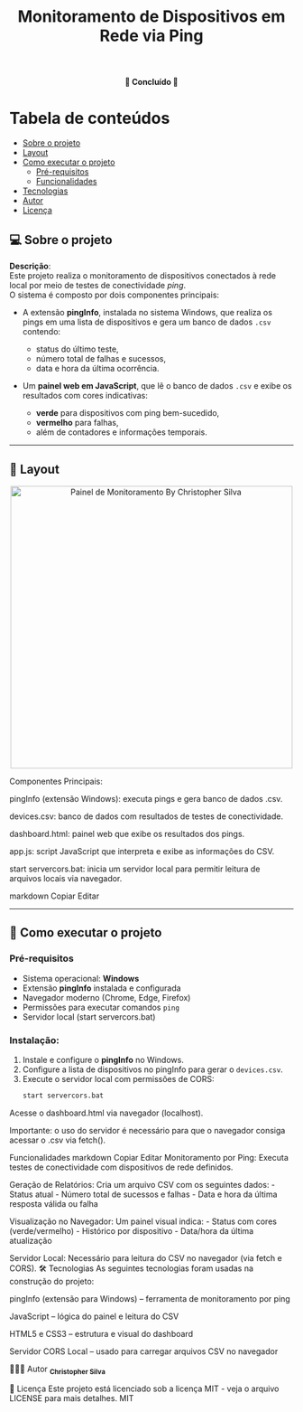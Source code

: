 <h1 align="center">Monitoramento de Dispositivos em Rede via Ping</h1>			
<br>
<h4 align="center"> 🚀 Concluído 🚀 </h4>

Tabela de conteúdos
=================
<!--ts-->
   * [Sobre o projeto](#-sobre-o-projeto)
   * [Layout](#-layout)
   * [Como executar o projeto](#-como-executar-o-projeto)
     * [Pré-requisitos](#pré-requisitos)
     * [Funcionalidades](#funcionalidades)
   * [Tecnologias](#-tecnologias)
   * [Autor](#-autor)
   * [Licença](#-licença)
<!--te-->

## 💻 Sobre o projeto

**Descrição**:  
Este projeto realiza o monitoramento de dispositivos conectados à rede local por meio de testes de conectividade *ping*.  
O sistema é composto por dois componentes principais:

- A extensão **pingInfo**, instalada no sistema Windows, que realiza os pings em uma lista de dispositivos e gera um banco de dados `.csv` contendo:
  - status do último teste,
  - número total de falhas e sucessos,
  - data e hora da última ocorrência.

- Um **painel web em JavaScript**, que lê o banco de dados `.csv` e exibe os resultados com cores indicativas:
  - **verde** para dispositivos com ping bem-sucedido,
  - **vermelho** para falhas,
  - além de contadores e informações temporais.

---

## 🎨 Layout

<p align="center" style="display: flex; align-items: flex-start; justify-content: center;">
<img alt="Painel de Monitoramento By Christopher Silva" title="#monitoramento-ping" src="https://i.pinimg.com/564x/61/c2/35/61c235fdc3cb24cf9f931ef30e2d2cc2.jpg" style="width:500px";/>
</p>

Componentes Principais:

pingInfo (extensão Windows): executa pings e gera banco de dados .csv.

devices.csv: banco de dados com resultados de testes de conectividade.

dashboard.html: painel web que exibe os resultados dos pings.

app.js: script JavaScript que interpreta e exibe as informações do CSV.

start servercors.bat: inicia um servidor local para permitir leitura de arquivos locais via navegador.

markdown
Copiar
Editar

---

## 🚀 Como executar o projeto

### Pré-requisitos

- Sistema operacional: **Windows**
- Extensão **pingInfo** instalada e configurada
- Navegador moderno (Chrome, Edge, Firefox)
- Permissões para executar comandos `ping`
- Servidor local (start servercors.bat)

### Instalação:

1. Instale e configure o **pingInfo** no Windows.
2. Configure a lista de dispositivos no pingInfo para gerar o `devices.csv`.
3. Execute o servidor local com permissões de CORS:
   ```bash
   start servercors.bat
Acesse o dashboard.html via navegador (localhost).

Importante: o uso do servidor é necessário para que o navegador consiga acessar o .csv via fetch().

Funcionalidades
markdown
Copiar
Editar
Monitoramento por Ping:
  Executa testes de conectividade com dispositivos de rede definidos.

Geração de Relatórios:
  Cria um arquivo CSV com os seguintes dados:
    - Status atual
    - Número total de sucessos e falhas
    - Data e hora da última resposta válida ou falha

Visualização no Navegador:
  Um painel visual indica:
    - Status com cores (verde/vermelho)
    - Histórico por dispositivo
    - Data/hora da última atualização

Servidor Local:
  Necessário para leitura do CSV no navegador (via fetch e CORS).
🛠 Tecnologias
As seguintes tecnologias foram usadas na construção do projeto:

pingInfo (extensão para Windows) – ferramenta de monitoramento por ping

JavaScript – lógica do painel e leitura do CSV

HTML5 e CSS3 – estrutura e visual do dashboard

Servidor CORS Local – usado para carregar arquivos CSV no navegador

🦸🏻‍♂️ Autor
<sub><b>Christopher Silva</b></sub>



📝 Licença
Este projeto está licenciado sob a licença MIT - veja o arquivo LICENSE para mais detalhes.
MIT
